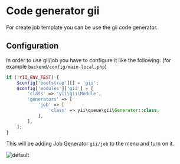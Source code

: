 # Code generator gii

For create job template you can be use the gii code generator.

Configuration
-------------

In order to use gii/job you have to configure it like the following:
(for example `backend/config/main-local.php`)

```php
if (!YII_ENV_TEST) {
    $config['bootstrap'][] = 'gii';
    $config['modules']['gii'] = [
        'class' => 'yii\gii\Module',
        'generators' => [
            'job' => [
                'class' => yii\queue\gii\Generator::class,
            ],
        ],
    ];
}

```

This will be adding Job Generator `gii/job` to the menu and turn on it.

![default](https://user-images.githubusercontent.com/5769211/29277356-1317031c-811a-11e7-819b-6093c595cfa6.png)

